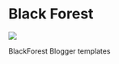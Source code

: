 # Black Forest

![](https://blogger.googleusercontent.com/img/a/AVvXsEiHKuhzfuQsQXKK7KpWmibbzVMO7_Mu3t9CIuDVtHwk7kuaWhmwFpGJSGGrcJzKHjmRwZoEqkH2LI3V7le7BUc73mB65TTEnBxp7VcqbujafXioEmvcxAdIgpgwpf-t9wDHlCX7S3AUdyRe7AyLgZOOq0MCzt52NQQnXNd-7bTY6pSOud5-gZRIow=s1200-p-k-no-nu-rw-e365)

BlackForest Blogger templates
